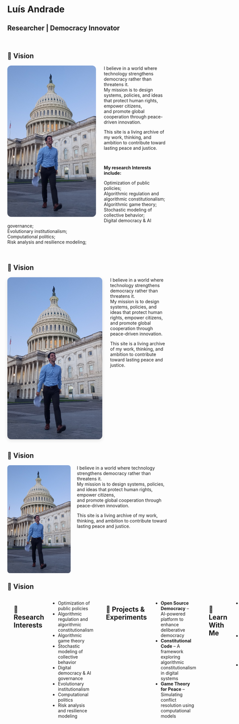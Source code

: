 # Luís Andrade
 
## Researcher | Democracy Innovator 

<br>

## 🌟 Vision 

<img src="20240908_063407 (3).jpg" alt="Luís Andrade" width="280" align="left" style="margin-right: 25px; margin-bottom: 10px; border-radius: 12px;">

I believe in a world where technology strengthens democracy rather than threatens it.  
My mission is to design systems, policies, and ideas that protect human rights, empower citizens,  
and promote global cooperation through peace-driven innovation.


This site is a living archive of my work, thinking, and ambition to contribute toward lasting peace and justice.


<br>

**My research Interests include:** 

Optimization of public policies;  
Algorithmic regulation and algorithmic constitutionalism;
Algorithmic game theory;
Stochastic modeling of collective behavior;  
Digital democracy & AI governance;  
Evolutionary institutionalism;  
Computational politics;  
Risk analysis and resilience modeling;

<br clear="all" />



## 🌟 Vision

<img src="20240908_063407 (3).jpg" alt="Luís Andrade" width="300" align="left" style="margin-right: 25px; margin-bottom: 10px; border-radius: 12px; box-shadow: 0 4px 12px rgba(0,0,0,0.1);">

I believe in a world where technology strengthens democracy rather than threatens it.  
My mission is to design systems, policies, and ideas that protect human rights, empower citizens,  
and promote global cooperation through peace-driven innovation.

This site is a living archive of my work, thinking, and ambition to contribute toward lasting peace and justice.

<br clear="all" />



## 🌟 Vision

<img src="20240908_063407 (3).jpg" alt="Luís Andrade" width="200" align="left" style="margin-right: 20px; border-radius: 8px;">

I believe in a world where technology strengthens democracy rather than threatens it.  
My mission is to design systems, policies, and ideas that protect human rights, empower citizens,  
and promote global cooperation through peace-driven innovation.

This site is a living archive of my work, thinking, and ambition to contribute toward lasting peace and justice.

<br clear="all" />


<h2>🌟 Vision</h2>

<div style="display: flex; align-items: flex-start; gap: 20px;">



---

## 🔬 Research Interests

- Optimization of public policies  
- Algorithmic regulation and algorithmic constitutionalism  
- Algorithmic game theory  
- Stochastic modeling of collective behavior  
- Digital democracy & AI governance  
- Evolutionary institutionalism  
- Computational politics  
- Risk analysis and resilience modeling  

---

## 🚀 Projects & Experiments

- **Open Source Democracy** – AI-powered platform to enhance deliberative democracy  
- **Constitutional Code** – A framework exploring algorithmic constitutionalism in digital systems  
- **Game Theory for Peace** – Simulating conflict resolution using computational models  

---

## 📘 Learn With Me

- 🧠 [Research Notes](#) – Ideas in progress and mini-explanations  
- 📚 [Reading List](#) – Books and papers shaping my work  
- 🎙️ [Talks & Interviews](#) – Upcoming podcasts, lectures & workshops  

---

## 🧭 Current Position

**Independent Researcher** and **Bachelor’s Candidate in Applied Mathematics and Computation**  
*Instituto Superior Técnico* (Lisbon, Portugal)

Focused on building bridges between computational modeling and political theory to solve global problems.

---

## 🧠 Long-Term Goals

- 🌍 Become a global voice in digital democracy, peace, and public tech  
- 🧑‍🏫 Contribute pioneering interdisciplinary academic work  
- 💡 Launch impactful civic-tech initiatives  

---

## 📬 Contact

- **Email:** [luisanandrade2002@gmail.com](mailto:luisanandrade2002@gmail.com)  
- **LinkedIn:** [LinkedIn Profile](https://www.linkedin.com/in/lu%C3%ADs-ant%C3%B3nio-andrade-215238236/)

---

> *"Dreams are maps. Research is the compass. Action is the journey."*  
> — Luís Andrade
